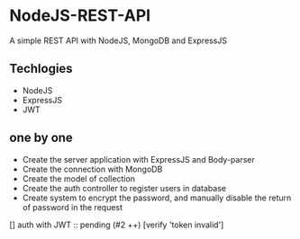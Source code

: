 # NodeJS-REST-API
A simple REST API with NodeJS, MongoDB and ExpressJS

## Techlogies

- NodeJS
- ExpressJS
- JWT

## one by one

- Create the server application with ExpressJS and Body-parser
- Create the connection with MongoDB
- Create the model of collection
- Create the auth controller to register users in database
- Create system to encrypt the password, and manually disable the return of password in the request

[] auth with JWT :: pending (#2 ++) [verify 'token invalid']